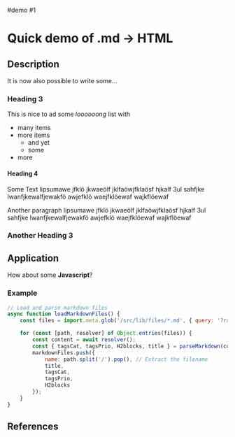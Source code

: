 #demo
#1

# Quick demo of .md -> HTML

## Description

It is now also possible to write some...

### Heading 3

This is nice to ad some _loooooong_ list with

- many items
- more items
  - and yet
  - some
- more

#### Heading 4

Some Text lipsumawe jfklö jkwaeölf jklfaöwjfklaösf hjkalf 3ul sahfjke lwanfjkewalfjewakfö awjefklö waejfklöewaf wajkflöewaf

Another paragraph lipsumawe jfklö jkwaeölf jklfaöwjfklaösf hjkalf 3ul sahfjke lwanfjkewalfjewakfö awjefklö waejfklöewaf wajkflöewaf

### Another Heading 3

## Application

How about some **Javascript**?

### Example

```js
// Load and parse markdown files
async function loadMarkdownFiles() {
	const files = import.meta.glob('/src/lib/files/*.md', { query: '?raw', import: 'default' });

	for (const [path, resolver] of Object.entries(files)) {
		const content = await resolver();
		const { tagsCat, tagsPrio, H2blocks, title } = parseMarkdown(content);
		markdownFiles.push({
			name: path.split('/').pop(), // Extract the filename
			title,
			tagsCat,
			tagsPrio,
			H2blocks
		});
	}
}
```

## References
